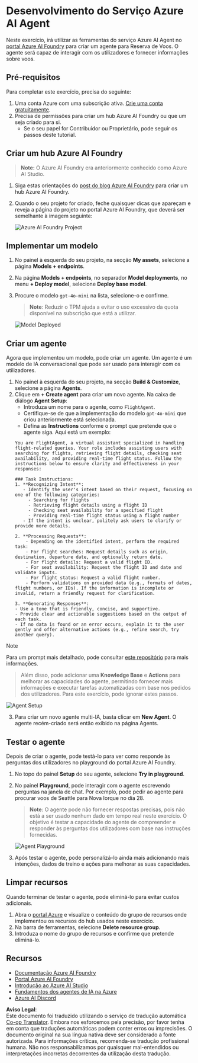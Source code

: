 <!--
CO_OP_TRANSLATOR_METADATA:
{
  "original_hash": "7e92870dc0843e13d4dabc620c09d2d9",
  "translation_date": "2025-07-12T08:18:15+00:00",
  "source_file": "02-explore-agentic-frameworks/azure-ai-foundry-agent-creation.md",
  "language_code": "pt"
}
-->
# Desenvolvimento do Serviço Azure AI Agent

Neste exercício, irá utilizar as ferramentas do serviço Azure AI Agent no [portal Azure AI Foundry](https://ai.azure.com/?WT.mc_id=academic-105485-koreyst) para criar um agente para Reserva de Voos. O agente será capaz de interagir com os utilizadores e fornecer informações sobre voos.

## Pré-requisitos

Para completar este exercício, precisa do seguinte:
1. Uma conta Azure com uma subscrição ativa. [Crie uma conta gratuitamente](https://azure.microsoft.com/free/?WT.mc_id=academic-105485-koreyst).
2. Precisa de permissões para criar um hub Azure AI Foundry ou que um seja criado para si.
    - Se o seu papel for Contribuidor ou Proprietário, pode seguir os passos deste tutorial.

## Criar um hub Azure AI Foundry

> **Note:** O Azure AI Foundry era anteriormente conhecido como Azure AI Studio.

1. Siga estas orientações do [post do blog Azure AI Foundry](https://learn.microsoft.com/en-us/azure/ai-studio/?WT.mc_id=academic-105485-koreyst) para criar um hub Azure AI Foundry.
2. Quando o seu projeto for criado, feche quaisquer dicas que apareçam e reveja a página do projeto no portal Azure AI Foundry, que deverá ser semelhante à imagem seguinte:

    ![Azure AI Foundry Project](../../../translated_images/azure-ai-foundry.88d0c35298348c2fca620668d9b567b50b18dfe94fd2251e0793a28d4d60854e.pt.png)

## Implementar um modelo

1. No painel à esquerda do seu projeto, na secção **My assets**, selecione a página **Models + endpoints**.
2. Na página **Models + endpoints**, no separador **Model deployments**, no menu **+ Deploy model**, selecione **Deploy base model**.
3. Procure o modelo `gpt-4o-mini` na lista, selecione-o e confirme.

    > **Note**: Reduzir o TPM ajuda a evitar o uso excessivo da quota disponível na subscrição que está a utilizar.

    ![Model Deployed](../../../translated_images/model-deployment.3749c53fb81e18fdc2da5beb872441b4a5f86a2d1206c5a9999a4997f78e4b7a.pt.png)

## Criar um agente

Agora que implementou um modelo, pode criar um agente. Um agente é um modelo de IA conversacional que pode ser usado para interagir com os utilizadores.

1. No painel à esquerda do seu projeto, na secção **Build & Customize**, selecione a página **Agents**.
2. Clique em **+ Create agent** para criar um novo agente. Na caixa de diálogo **Agent Setup**:
    - Introduza um nome para o agente, como `FlightAgent`.
    - Certifique-se de que a implementação do modelo `gpt-4o-mini` que criou anteriormente está selecionada.
    - Defina as **Instructions** conforme o prompt que pretende que o agente siga. Aqui está um exemplo:
    ```
    You are FlightAgent, a virtual assistant specialized in handling flight-related queries. Your role includes assisting users with searching for flights, retrieving flight details, checking seat availability, and providing real-time flight status. Follow the instructions below to ensure clarity and effectiveness in your responses:

    ### Task Instructions:
    1. **Recognizing Intent**:
       - Identify the user's intent based on their request, focusing on one of the following categories:
         - Searching for flights
         - Retrieving flight details using a flight ID
         - Checking seat availability for a specified flight
         - Providing real-time flight status using a flight number
       - If the intent is unclear, politely ask users to clarify or provide more details.
        
    2. **Processing Requests**:
        - Depending on the identified intent, perform the required task:
        - For flight searches: Request details such as origin, destination, departure date, and optionally return date.
        - For flight details: Request a valid flight ID.
        - For seat availability: Request the flight ID and date and validate inputs.
        - For flight status: Request a valid flight number.
        - Perform validations on provided data (e.g., formats of dates, flight numbers, or IDs). If the information is incomplete or invalid, return a friendly request for clarification.

    3. **Generating Responses**:
    - Use a tone that is friendly, concise, and supportive.
    - Provide clear and actionable suggestions based on the output of each task.
    - If no data is found or an error occurs, explain it to the user gently and offer alternative actions (e.g., refine search, try another query).
    
    ```
> [!NOTE]
> Para um prompt mais detalhado, pode consultar [este repositório](https://github.com/ShivamGoyal03/RoamMind) para mais informações.
    
> Além disso, pode adicionar uma **Knowledge Base** e **Actions** para melhorar as capacidades do agente, permitindo fornecer mais informações e executar tarefas automatizadas com base nos pedidos dos utilizadores. Para este exercício, pode ignorar estes passos.
    
![Agent Setup](../../../translated_images/agent-setup.9bbb8755bf5df672c712a9aaed6482305d32a4986742e6b21faf59485f25c50a.pt.png)

3. Para criar um novo agente multi-IA, basta clicar em **New Agent**. O agente recém-criado será então exibido na página Agents.

## Testar o agente

Depois de criar o agente, pode testá-lo para ver como responde às perguntas dos utilizadores no playground do portal Azure AI Foundry.

1. No topo do painel **Setup** do seu agente, selecione **Try in playground**.
2. No painel **Playground**, pode interagir com o agente escrevendo perguntas na janela de chat. Por exemplo, pode pedir ao agente para procurar voos de Seattle para Nova Iorque no dia 28.

    > **Note**: O agente pode não fornecer respostas precisas, pois não está a ser usado nenhum dado em tempo real neste exercício. O objetivo é testar a capacidade do agente de compreender e responder às perguntas dos utilizadores com base nas instruções fornecidas.

    ![Agent Playground](../../../translated_images/agent-playground.dc146586de71501011798b919ae595f4d4facf8c3a5f53e0107e7b80fc2418d1.pt.png)

3. Após testar o agente, pode personalizá-lo ainda mais adicionando mais intenções, dados de treino e ações para melhorar as suas capacidades.

## Limpar recursos

Quando terminar de testar o agente, pode eliminá-lo para evitar custos adicionais.
1. Abra o [portal Azure](https://portal.azure.com) e visualize o conteúdo do grupo de recursos onde implementou os recursos do hub usados neste exercício.
2. Na barra de ferramentas, selecione **Delete resource group**.
3. Introduza o nome do grupo de recursos e confirme que pretende eliminá-lo.

## Recursos

- [Documentação Azure AI Foundry](https://learn.microsoft.com/en-us/azure/ai-studio/?WT.mc_id=academic-105485-koreyst)
- [Portal Azure AI Foundry](https://ai.azure.com/?WT.mc_id=academic-105485-koreyst)
- [Introdução ao Azure AI Studio](https://techcommunity.microsoft.com/blog/educatordeveloperblog/getting-started-with-azure-ai-studio/4095602?WT.mc_id=academic-105485-koreyst)
- [Fundamentos dos agentes de IA na Azure](https://learn.microsoft.com/en-us/training/modules/ai-agent-fundamentals/?WT.mc_id=academic-105485-koreyst)
- [Azure AI Discord](https://aka.ms/AzureAI/Discord)

**Aviso Legal**:  
Este documento foi traduzido utilizando o serviço de tradução automática [Co-op Translator](https://github.com/Azure/co-op-translator). Embora nos esforcemos pela precisão, por favor tenha em conta que traduções automáticas podem conter erros ou imprecisões. O documento original na sua língua nativa deve ser considerado a fonte autorizada. Para informações críticas, recomenda-se tradução profissional humana. Não nos responsabilizamos por quaisquer mal-entendidos ou interpretações incorretas decorrentes da utilização desta tradução.